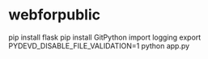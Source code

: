 # webforpublic
pip install flask
pip install GitPython
import logging
export PYDEVD_DISABLE_FILE_VALIDATION=1
python app.py


